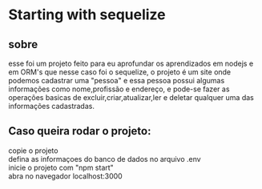 # Starting with sequelize
## sobre
esse foi um projeto feito para eu aprofundar os aprendizados em nodejs e em ORM's que nesse caso foi o sequelize, o projeto é um site onde 
podemos cadastrar uma "pessoa" e essa pessoa possui algumas informações como nome,profissão e endereço, e pode-se fazer as operações basicas
de excluir,criar,atualizar,ler e deletar qualquer uma das informações cadastradas.

## Caso queira rodar o projeto:
<div>
copie o projeto
<br>
defina as informaçoes do banco de dados no arquivo .env
  <br>
inicie o projeto com "npm start"
  <br>
abra no navegador localhost:3000

</div>

